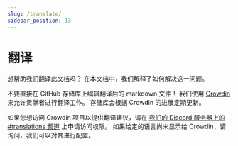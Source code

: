 ```yaml
---
slug: /translate/
sidebar_position: 13
---
```


# 翻译

想帮助我们翻译此文档吗？ 在本文档中，我们解释了如何解决这一问题。

不要直接在 GitHub 存储库上编辑翻译后的 markdown 文件！ 我们使用 [Crowdin](https://crowdin.com/project/taskfile) 来允许贡献者进行翻译工作。 存储库会根据 Crowdin 的进展定期更新。

如果您想访问 Crowdin 项目以提供翻译建议，请在 [我们的 Discord 服务器上的 #translations 频道](https://discord.gg/6TY36E39UK) 上申请访问权限。 如果给定的语言尚未显示给 Crowdin，请询问，我们可以对其进行配置。

<!-- prettier-ignore-start -->

<!-- prettier-ignore-end -->
